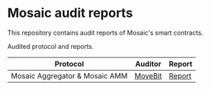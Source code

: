 # Mosaic audit reports

This repository contains audit reports of Mosaic's smart contracts.

Audited protocol and reports.

| Protocol                       | Auditor                         | Report                                                    |
| ------------------------------ | ------------------------------- | --------------------------------------------------------- |
| Mosaic Aggregator & Mosaic AMM | [MoveBit](https://movebit.xyz/) | [Report](/movebit/20241125-Mosaic-Final-Audit-Report.pdf) |
